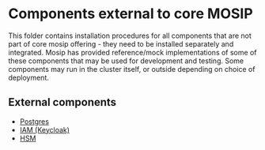# Components external to core MOSIP

This folder contains installation procedures for all components that are not part of core mosip offering - they need to be installed separately and integrated.  Mosip has provided reference/mock implementations of some of these components that may be used for development and testing.  Some components may run in the cluster itself, or outside depending on choice of deployment. 

## External components
* [Postgres](postgres/README.md)
* [IAM (Keycloak)](iam/README.md)
* [HSM](hsm/README.md)

